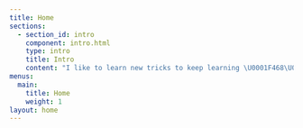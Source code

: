 ```yaml
---
title: Home
sections:
  - section_id: intro
    component: intro.html
    type: intro
    title: Intro
    content: "I like to learn new tricks to keep learning \U0001F468\U0001F3FB‍\U0001F393\U0001F468\U0001F3FB‍\U0001F4BBMainly JS dev (React, Vue, Node.js), I like iOS and DevOps ⚙️"
menus:
  main:
    title: Home
    weight: 1
layout: home
---
```

